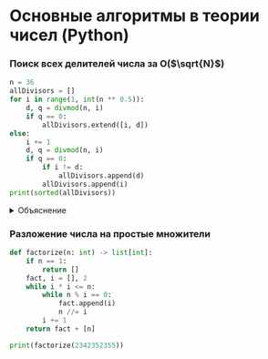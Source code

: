 # Основные алгоритмы в теории чисел (Python)

### Поиск  всех делителей числа за **O($\sqrt{N}$)**

```python
n = 36
allDivisors = [] 
for i in range(1, int(n ** 0.5)):
    d, q = divmod(n, i)
    if q == 0:
        allDivisors.extend([i, d])
else:
    i += 1
    d, q = divmod(n, i)
    if q == 0:
        if i != d:
            allDivisors.append(d)
        allDivisors.append(i)
print(sorted(allDivisors))
```

<details>
<summary>Объяснение</summary>

Пользуемся тем, что делители числа N симметричны относительно $\sqrt{N}$. (делители располагаются парами). Если мы узнали, что  10 / 5 = 2, то мы можем записать сразу два делителя для числа 10: 5 и 10 / 5, т.е. 2. 
</details>

### Разложение числа на простые множители
```python
def factorize(n: int) -> list[int]:
    if n == 1:
        return []
    fact, i = [], 2
    while i * i <= n:
        while n % i == 0:
            fact.append(i)
            n //= i
        i += 1
    return fact + [n]

print(factorize(2342352355))
```